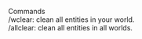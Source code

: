 Commands                                                                                                                                  
 /wclear: clean all entities in your world.                                                                                              
 /allclear: clean all entities in all worlds.
